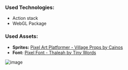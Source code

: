 ### Used Technologies:
- Action stack
- WebGL Package

### Used Assets: 
- **Sprites:** [Pixel Art Platformer - Village Props by Cainos](https://assetstore.unity.com/packages/2d/environments/pixel-art-platformer-village-props-166114)
- **Font:** [Pixel Font - Thaleah by Tiny Words](https://assetstore.unity.com/packages/2d/fonts/free-pixel-font-thaleah-140059)

![image](https://github.com/zielonoludek/TicTacToe/assets/96289919/b1b08949-3e71-4f67-913c-00f3282d0230)
